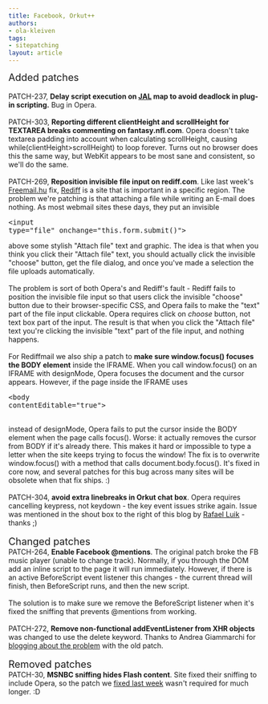 ```yaml
---
title: Facebook, Orkut++
authors:
- ola-kleiven
tags:
- sitepatching
layout: article
---
```

<span style="font-size: 140%">Added patches</span><br/><br/>PATCH-237, <strong>Delay script execution on <a href="http://di.jal.co.jp/jalmap/" target="_blank">JAL</a> map to avoid deadlock in plug-in scripting.</strong> Bug in Opera.<br/><br/>PATCH-303, <strong>Reporting different clientHeight and scrollHeight for TEXTAREA breaks commenting on fantasy.nfl.com</strong>. Opera doesn&#39;t take textarea padding into account when calculating scrollHeight, causing while(clientHeight&gt;scrollHeight) to loop forever. Turns out no browser does this the same way, but WebKit appears to be most sane and consistent, so we&#39;ll do the same.<br/><br/>PATCH-269, <strong>Reposition invisible file input on rediff.com</strong>. Like last week&#39;s <a href="http://www.freemail.hu" target="_blank">Freemail.hu</a> fix, <a href="http://www.rediff.com/" target="_blank">Rediff</a> is a site that is important in a specific region. The problem we&#39;re patching is that attaching a file while writing an E-mail does nothing. As most webmail sites these days, they put an invisible <pre>&lt;input type=&quot;file&quot; onchange=&quot;this.form.submit()&quot;&gt;</pre> above some stylish &quot;Attach file&quot; text and graphic. The idea is that when you think you click their &quot;Attach file&quot; text, you should actually click the invisible &quot;choose&quot; button, get the file dialog, and once you&#39;ve made a selection the file uploads automatically.<br/><br/>The problem is sort of both Opera&#39;s and Rediff&#39;s fault - Rediff fails to position the invisible file input so that users click the invisible &quot;choose&quot; button due to their browser-specific CSS, and Opera fails to make the &quot;text&quot; part of the file input clickable. Opera requires click on <i>choose</i> button, not text box part of the input.  The result is that when you click the &quot;Attach file&quot; text you&#39;re clicking the invisible &quot;text&quot; part of the file input, and nothing happens.<br/><br/>For Rediffmail we also ship a patch to <strong>make sure window.focus() focuses the BODY element</strong> inside the IFRAME. When you call window.focus() on an IFRAME with designMode, Opera focuses the document and the cursor appears. However, if the page inside the IFRAME uses <br/><pre>&lt;body contentEditable=&quot;true&quot;&gt;</pre><br/>instead of designMode, Opera fails to put the cursor inside the BODY element when the page calls focus(). Worse: it actually removes the cursor from BODY if it&#39;s already there. This makes it hard or impossible to type a letter when the site keeps trying to focus the window! The fix is to overwrite window.focus() with a method that calls document.body.focus(). It&#39;s fixed in core now, and several patches for this bug across many sites will be obsolete when that fix ships. :)<br/><br/>PATCH-304, <strong>avoid extra linebreaks in Orkut chat box</strong>. Opera requires cancelling keypress, not keydown - the key event issues strike again. Issue was mentioned in the shout box to the right of this blog by <a href="http://my.opera.com/rafaelluik/" target="_blank">Rafael Luik</a> - thanks ;)<br/><br/><span style="font-size: 140%">Changed patches</span><br/>PATCH-264, <strong>Enable Facebook @mentions</strong>. The original patch broke the FB music player (unable to change track). Normally, if you through the DOM add an inline script to the page it will run immediately. However, if there is an active BeforeScript event listener this changes - the current thread will finish, then BeforeScript runs, and then the new script. <br/><br/>The solution is to make sure we remove the BeforeScript listener when it&#39;s fixed the sniffing that prevents @mentions from working.<br/><br/>PATCH-272, <strong>Remove non-functional addEventListener from XHR objects</strong> was changed to use the delete keyword. Thanks to Andrea Giammarchi for <a href="http://webreflection.blogspot.com/2010/09/opera-inevitably-unexpected.html" target="_blank">blogging about the problem</a> with the old patch.<br/><br/><span style="font-size: 140%">Removed patches</span><br/>PATCH-30, <strong>MSNBC sniffing hides Flash content</strong>. Site fixed their sniffing to include Opera, so the patch we <a href="http://my.opera.com/sitepatching/blog/2010/09/22/hungary-here-we-come" target="_blank">fixed last week</a> wasn&#39;t required for much longer. :D
